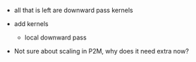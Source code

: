 - all that is left are downward pass kernels
- add kernels
    - local downward pass

- Not sure about scaling in P2M, why does it need extra now?
